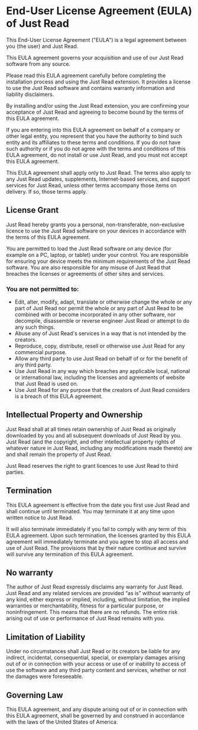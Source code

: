 # End-User License Agreement (EULA) of Just Read

This End-User License Agreement ("EULA") is a legal agreement between you (the user) and Just Read.

This EULA agreement governs your acquisition and use of our Just Read software from any source.

Please read this EULA agreement carefully before completing the installation process and using the Just Read extension. It provides a license to use the Just Read software and contains warranty information and liability disclaimers.

By installing and/or using the Just Read extension, you are confirming your acceptance of Just Read and agreeing to become bound by the terms of this EULA agreement.

If you are entering into this EULA agreement on behalf of a company or other legal entity, you represent that you have the authority to bind such entity and its affiliates to these terms and conditions. If you do not have such authority or if you do not agree with the terms and conditions of this EULA agreement, do not install or use Just Read, and you must not accept this EULA agreement.

This EULA agreement shall apply only to Just Read. The terms also apply to any Just Read updates, supplements, Internet-based services, and support services for Just Read, unless other terms accompany those items on delivery. If so, those terms apply.

## License Grant
Just Read hereby grants you a personal, non-transferable, non-exclusive licence to use the Just Read software on your devices in accordance with the terms of this EULA agreement.

You are permitted to load the Just Read software on any device (for example on a PC, laptop, or tablet) under your control. You are responsible for ensuring your device meets the minimum requirements of the Just Read software. You are also responsible for any misuse of Just Read that breaches the licenses or agreements of other sites and services.

### You are not permitted to:

- Edit, alter, modify, adapt, translate or otherwise change the whole or any part of Just Read nor permit the whole or any part of Just Read to be combined with or become incorporated in any other software, nor decompile, disassemble or reverse engineer Just Read or attempt to do any such things.
- Abuse any of Just Read's services in a way that is not intended by the creators.
- Reproduce, copy, distribute, resell or otherwise use Just Read for any commercial purpose.
- Allow any third party to use Just Read on behalf of or for the benefit of any third party.
- Use Just Read in any way which breaches any applicable local, national or international law, including the licenses and agreements of website that Just Read is used on.
- Use Just Read for any purpose that the creators of Just Read considers is a breach of this EULA agreement.

## Intellectual Property and Ownership
Just Read shall at all times retain ownership of Just Read as originally downloaded by you and all subsequent downloads of Just Read by you. Just Read (and the copyright, and other intellectual property rights of whatever nature in Just Read, including any modifications made thereto) are and shall remain the property of Just Read.

Just Read reserves the right to grant licences to use Just Read to third parties.

## Termination
This EULA agreement is effective from the date you first use Just Read and shall continue until terminated. You may terminate it at any time upon written notice to Just Read.

It will also terminate immediately if you fail to comply with any term of this EULA agreement. Upon such termination, the licenses granted by this EULA agreement will immediately terminate and you agree to stop all access and use of Just Read. The provisions that by their nature continue and survive will survive any termination of this EULA agreement.

## No warranty
The author of Just Read expressly disclaims any warranty for Just Read. Just Read and any related services are provided “as is” without warranty of any kind, either express or implied, including, without limitation, the implied warranties or merchantability, fitness for a particular purpose, or noninfringement. This means that there are no refunds. The entire risk arising out of use or performance of Just Read remains with you.

## Limitation of Liability
Under no circumstances shall Just Read or its creators be liable for any indirect, incidental, consequential, special, or exemplary damages arising out of or in connection with your access or use of or inability to access of use the software and any third party content and services, whether or not the damages were foreseeable.

## Governing Law
This EULA agreement, and any dispute arising out of or in connection with this EULA agreement, shall be governed by and construed in accordance with the laws of the United States of America.

